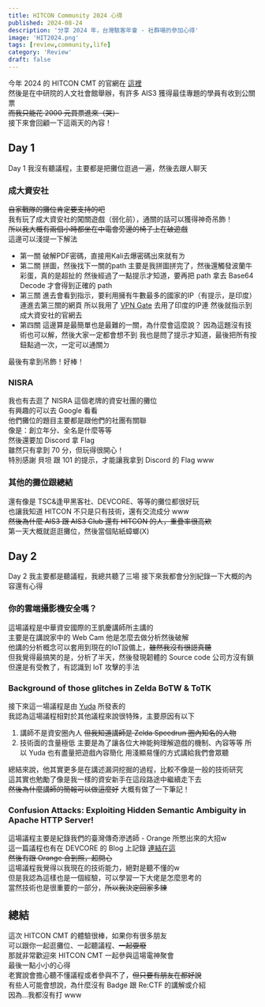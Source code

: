 ```yaml
---
title: HITCON Community 2024 心得
published: 2024-08-24
description: '分享 2024 年，台灣駭客年會 - 社群場的參加心得'
image: 'HIT2024.png'
tags: [review,community,life]
category: 'Review'
draft: false 
---
```


今年 2024 的 HITCON CMT 的官網在 [這裡](https://hitcon.org/2024/CMT/)  
然後是在中研院的人文社會館舉辦，有許多 AIS3 獲得最佳專題的學員有收到公關票  
~~而我只能花 2000 元買票進來（哭）~~  
接下來會回顧一下這兩天的內容！
## Day 1
Day 1 我沒有聽議程，主要都是把攤位逛過一遍，然後去跟人聊天
### 成大資安社
~~自家戰隊的攤位肯定要支持的吧~~  
我有玩了成大資安社的闖關遊戲（弱化前），通關的話可以獲得神奇吊飾！  
~~所以我大概有兩個小時都坐在中電會旁邊的椅子上在破遊戲~~  
這邊可以淺提一下解法  
- 第一關
    破解PDF密碼，直接用Kali去爆密碼出來就有ㄌ
- 第二關
    拼圖，然後找下一關的path
    主要是我拼圖拼完了，然後還觸發波蘭牛彩蛋，真的是超扯的
    然後經過了一點提示才知道，要再把 path 拿去 Base64 Decode 才會得到正確的 path 
- 第三關
    進去會看到指示，要利用擁有牛數最多的國家的IP（有提示，是印度）連進去第三關的網頁
    所以我用了 [VPN Gate](https://www.vpngate.net/cn/) 去用了印度的IP連
    然後就指示到成大資安社的官網去
- 第四關
    這邊算是最簡單也是最難的一關，為什麼會這麼說？
    因為這題沒有技術也可以解，然後大家一定都會想不到
    我也是問了提示才知道，最後把所有按鈕點過一次，一定可以通關ㄉ  

最後有拿到吊飾！好棒！
### NISRA
我也有去逛了 NISRA 這個老牌的資安社團的攤位  
有興趣的可以去 Google 看看  
他們攤位的題目主要都是跟他們的社團有關聯  
像是：創立年分、全名是什麼等等  
然後還要加 Discord 拿 Flag  
雖然只有拿到 70 分，但玩得很開心！  
特別感謝 貝坦 跟 101 的提示，才能讓我拿到 Discord 的 Flag www
### 其他的攤位跟總結
還有像是 TSC&逢甲黑客社、DEVCORE、等等的攤位都很好玩  
也讓我知道 HITCON 不只是只有技術，還有交流成分 www  
~~然後為什麼 AIS3 跟 AIS3 Club 還有 HITCON 的人，重疊率很高欸~~  
第一天大概就逛逛攤位，然後當個貼紙蟑螂(X)
## Day 2
Day 2 我主要都是聽議程，我總共聽了三場
接下來我都會分別紀錄一下大概的內容還有心得
### 你的雲端攝影機安全嗎？
這場議程是中華資安國際的王凱慶講師所主講的  
主要是在講說家中的 Web Cam 他是怎麼去做分析然後破解  
他講的分析概念可以套用到現在的IoT設備上，~~雖然我沒有很認真聽~~  
但我覺得最搞笑的是，分析了半天，然後發現韌體的 Source code 公司方沒有鎖  
但還是有受教了，有認識到 IoT 攻擊的手法  
### Background of those glitches in Zelda BoTW & ToTK
接下來這一場議程是由 [Yuda](https://www.youtube.com/channel/UCls1auujdqxmOoM7C4TUgng) 所發表的  
我認為這場議程相對於其他議程來說很特殊，主要原因有以下  
1. 講師不是資安圈內人
    ~~但我知道講師是 Zelda Speedrun 圈內知名的人物~~
2. 技術面的含量極低
    主要是為了讓各位大神能夠理解遊戲的機制、內容等等
    所以 Yuda 也有盡量把遊戲內容簡化
    用淺顯易懂的方式講給我們會眾聽

總結來說，他其實更多是在講述漏洞挖掘的過程，比較不像是一般的技術研究  
這其實也勉勵了像是我一樣的資安新手在這段路途中繼續走下去  
~~然後為什麼講師的簡報可以做這麼好~~
大概有做了一下筆記！
### Confusion Attacks: Exploiting Hidden Semantic Ambiguity in Apache HTTP Server!
這場議程主要是紀錄我們的臺灣傳奇滲透師 - Orange 所憋出來的大招w  
這一篇議程也有在 DEVCORE 的 Blog 上記錄 [連結在這](https://devco.re/blog/2024/08/09/confusion-attacks-exploiting-hidden-semantic-ambiguity-in-apache-http-server/)  
~~然後有跟 Orange 合到照，超開心~~  
這場議程我覺得以我現在的技術能力，絕對是聽不懂的w  
但是我認為這樣也是一個經驗，可以學習一下大佬是怎麼思考的  
當然技術也是很重要的一部分，~~所以我決定回家多練~~  
## 總結
這次 HITCON CMT 的體驗很棒，如果你有很多朋友  
可以跟你一起逛攤位、一起聽議程、~~一起耍廢~~  
那就非常歡迎來 HITCON CMT 一起參與這場電神聚會  
最後一點小小的心得  
老實說會擔心聽不懂議程或者參與不了，~~但只要有朋友在都好說~~  
有些人可能會想說，為什麼沒有 Badge 跟 Re:CTF 的講解或介紹  
因為…我都沒有打 www  